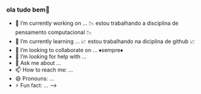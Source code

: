 ### ola tudo bem👋

- 🔭 I’m currently working on ... :chart_with_downwards_trend: estou trabalhando a disciplina de pensamento computacional :chart_with_downwards_trend:
- 🌱 I’m currently learning ... :chart_with_upwards_trend: estou trabalhando na diciplina de github :chart_with_upwards_trend:
- 👯 I’m looking to collaborate on ... :diamonds:sempre:diamonds: 
- 🤔 I’m looking for help with ...
- 💬 Ask me about ...
- 📫 How to reach me: ...
- 😄 Pronouns: ...
- ⚡ Fun fact: ...
-->
